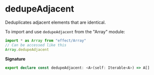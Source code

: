 # dedupeAdjacent

Deduplicates adjacent elements that are identical.

To import and use `dedupeAdjacent` from the "Array" module:

```ts
import * as Array from "effect/Array"
// Can be accessed like this
Array.dedupeAdjacent
```

**Signature**

```ts
export declare const dedupeAdjacent: <A>(self: Iterable<A>) => A[]
```
